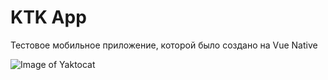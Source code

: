 # KTK App

Тестовое мобильное приложение, которой было создано на Vue Native

![Image of Yaktocat](https://octodex.github.com/images/yaktocat.png)
